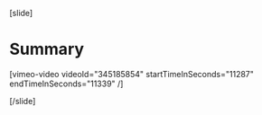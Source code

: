 [slide]
# Summary

[vimeo-video videoId="345185854" startTimeInSeconds="11287" endTimeInSeconds="11339" /]

[/slide]